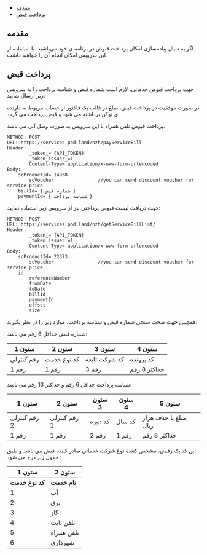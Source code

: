 - [مقدمه](#%D9%85%D9%82%D8%AF%D9%85%D9%87)
- [پرداخت قبض](#%D9%BE%D8%B1%D8%AF%D8%A7%D8%AE%D8%AA-%D9%82%D8%A8%D8%B6)

## مقدمه
اگر به دنبال پیاده‌سازی امکان پرداخت قبوض در برنامه ی خود می‌باشید، با استفاده از این سرویس امکان انجام آن را خواهید داشت.
## پرداخت قبض

جهت پرداخت قبوض خدماتی، لازم است شماره قبض و شناسه پرداخت را به سرویس زیر ارسال نمایید:

در صورت موفقیت در پرداخت قبض، مبلغ در قالب یک فاکتور از حساب مربوط به دارنده ی توکن برداشته می شود و قبض پرداخت می گردد.

پرداخت قبوض تلفن همراه با این سرویس به صورت وصل آنی می باشد.

```curl
METHOD: POST
URL: https://services.pod.land/nzh/payServiceBill
Header:
        _token_= {API_TOKEN}
        _token_issuer_=1
        Content-Type= application/x-www-form-urlencoded
Body:
	scProductId= 14838
        scVoucher                //you can send discount voucher for service price
	billId= { شماره قبض }
	paymentId= { شناسه پرداخت }
```


جهت دریافت لیست قبوض پرداختی نیز از سرویس زیر استفاده نمایید:

```curl
METHOD: POST
URL: https://services.pod.land/nzh/getServiceBillList/
Header:
        _token_= {API_TOKEN}
        _token_issuer_=1
        Content-Type= application/x-www-form-urlencoded
Body:
	scProductId= 22373
        scVoucher                //you can send discount voucher for service price
	id
        referenceNumber
        fromDate
        toDate
        billId
        paymentId
        offset
        size
```


همچنین جهت صحت سنجی شماره قبض و شناسه پرداخت، موارد زیر را در نظر بگیرید:

شماره قبض حداقل 6 رقم می باشد:

| ستون 1     | ستون 2      | ستون 3        | ستون 4       |
| ---------- | ----------- | ------------- | ------------ |
| رقم کنترلی | کد نوع خدمت | کد شرکت تابعه | کد پرونده    |
| 1 رقم      | 1 رقم       | 3 رقم         | حداکثر 8 رقم |

شناسه پرداخت حداقل 6 رقم و حداکثر 13 رقم می باشد:

| ستون 1       | ستون 2       | ستون 3  | ستون 4 | ستون 5                |
| ------------ | ------------ | ------- | ------ | --------------------- |
| رقم کنترلی 2 | رقم کنترلی 1 | کد دوره | کد سال | مبلغ با حذف هزار ریال |
| 1 رقم        | 1 رقم        | 2 رقم   | 1 رقم  | حداکثر 8 رقم          |

اين کد يک رقمی، مشخص کنندة نوع شرکت خدماتي صادر کننده قبض مي باشد و طبق جدول زير درج مي شود :

| ستون 1          | ستون 2       |
| --------------- | ------------ |
| **کد نوع خدمت** | **نام خدمت** |
| 1               | آب           |
| 2               | برق          |
| 3               | گاز          |
| 4               | تلفن ثابت    |
| 5               | تلفن همراه   |
| 6               | شهرداری      |

<div class="box-end">
</div>
